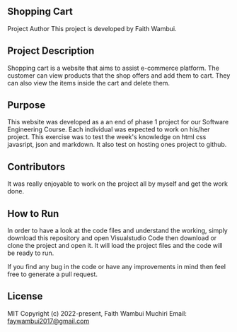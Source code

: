 ## Shopping Cart
Project Author This project is developed by Faith Wambui.

## Project Description
Shopping cart is a website that aims to assist e-commerce platform. The customer can view products that the shop offers and add them to cart. They can also view the items inside the cart and delete them.

## Purpose
This website was developed as a an end of phase 1 project for our Software Engineering Course. Each individual was expected to work on his/her project. This exercise was to test the week's knowledge on html css javasript, json and markdown. It also test on hosting ones project to github.

## Contributors
It was really enjoyable to work on the project all by myself and get the work done.

## How to Run
In order to have a look at the code files and understand the working, simply download this repository and open Visualstudio Code then download or clone the project and open it. It will load the project files and the code will be ready to run.

If you find any bug in the code or have any improvements in mind then feel free to generate a pull request.

## License
MIT Copyright (c) 2022-present, Faith Wambui Muchiri Email: faywambui2017@gmail.com